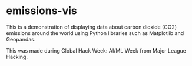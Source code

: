 # emissions-vis
This is a demonstration of displaying data about carbon dioxide (CO2) emissions around the world using Python libraries such as Matplotlib and Geopandas.

This was made during Global Hack Week: AI/ML Week from Major League Hacking.
